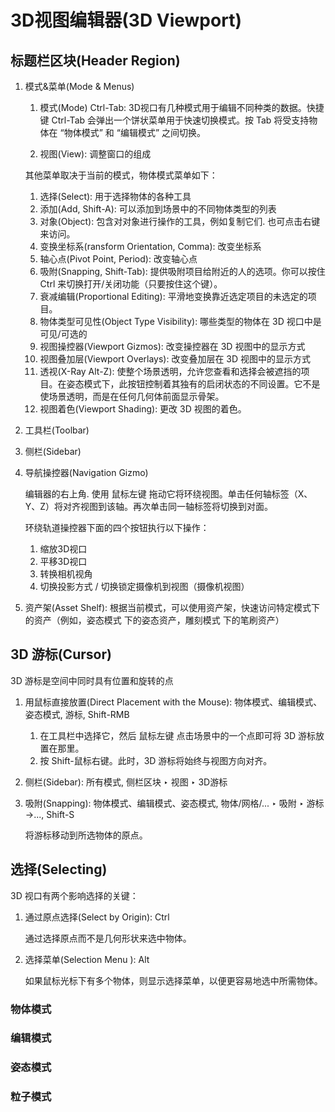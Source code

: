 # 3D视图编辑器(3D Viewport)



## 标题栏区块(Header Region)

1. 模式&菜单(Mode & Menus)
    
    1. 模式(Mode) Ctrl-Tab: 3D视口有几种模式用于编辑不同种类的数据。快捷键 Ctrl-Tab 会弹出一个饼状菜单用于快速切换模式。按 Tab 将受支持物体在 “物体模式” 和 “编辑模式” 之间切换。

    2. 视图(View): 调整窗口的组成

    其他菜单取决于当前的模式，物体模式菜单如下：

    1. 选择(Select): 用于选择物体的各种工具
    2. 添加(Add, Shift-A): 可以添加到场景中的不同物体类型的列表
    3. 对象(Object): 包含对对象进行操作的工具，例如复制它们. 也可点击右键来访问。
    4. 变换坐标系(ransform Orientation, Comma): 改变坐标系
    5. 轴心点(Pivot Point, Period): 改变轴心点
    6. 吸附(Snapping, Shift-Tab): 提供吸附项目给附近的人的选项。你可以按住 Ctrl 来切换打开/关闭功能（只要按住这个键）。
    7. 衰减编辑(Proportional Editing): 平滑地变换靠近选定项目的未选定的项目。
    8. 物体类型可见性(Object Type Visibility): 哪些类型的物体在 3D 视口中是可见/可选的
    9. 视图操控器(Viewport Gizmos): 改变操控器在 3D 视图中的显示方式
    10. 视图叠加层(Viewport Overlays): 改变叠加层在 3D 视图中的显示方式
    11. 透视(X-Ray Alt-Z): 使整个场景透明，允许您查看和选择会被遮挡的项目。在姿态模式下，此按钮控制着其独有的启闭状态的不同设置。它不是使场景透明，而是在任何几何体前面显示骨架。
    12. 视图着色(Viewport Shading): 更改 3D 视图的着色。
2. 工具栏(Toolbar)
3. 侧栏(Sidebar)
4. 导航操控器(Navigation Gizmo)

    编辑器的右上角. 使用 鼠标左键 拖动它将环绕视图。单击任何轴标签（X、Y、Z）将对齐视图到该轴。再次单击同一轴标签将切换到对面。

    环绕轨道操控器下面的四个按钮执行以下操作：

    1. 缩放3D视口
    2. 平移3D视口
    3. 转换相机视角
    4. 切换投影方式 / 切换锁定摄像机到视图（摄像机视图）

5. 资产架(Asset Shelf): 根据当前模式，可以使用资产架，快速访问特定模式下的资产（例如，姿态模式 下的姿态资产，雕刻模式 下的笔刷资产）








## 3D 游标(Cursor)

3D 游标是空间中同时具有位置和旋转的点

1. 用鼠标直接放置(Direct Placement with the Mouse): 物体模式、编辑模式、姿态模式, 游标, Shift-RMB

    1. 在工具栏中选择它，然后 鼠标左键 点击场景中的一个点即可将 3D 游标放置在那里。
    2. 按 Shift-鼠标右键。此时，3D 游标将始终与视图方向对齐。

2. 侧栏(Sidebar): 所有模式, 侧栏区块 ‣ 视图 ‣ 3D游标
3. 吸附(Snapping): 物体模式、编辑模式、姿态模式, 物体/网格/... ‣ 吸附 ‣ 游标 ->..., Shift-S

    将游标移动到所选物体的原点。


## 选择(Selecting)

3D 视口有两个影响选择的关键：

1. 通过原点选择(Select by Origin): Ctrl

    通过选择原点而不是几何形状来选中物体。

2. 选择菜单(Selection Menu ): Alt

    如果鼠标光标下有多个物体，则显示选择菜单，以便更容易地选中所需物体。






### 物体模式

### 编辑模式

### 姿态模式

### 粒子模式











